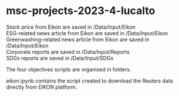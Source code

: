 # msc-projects-2023-4-lucalto

Stock price from Eikon are saved in /Data/Input/Eikon <br>
ESG-related news article from Eikon are saved in /Data/Input/Eikon <br>
Greenwashing-related news article from Eikon are saved in /Data/Input/Eikon <br>
Corporate reports are saved in /Data/Input/Reports <br>
SDGs reports are saved in /Data/Input/SDGs <br>

The four objectives scripts are organised in folders.<br>

eikon.ipynb contains the script created to download the Reuters data directly from EIKON platform. 

